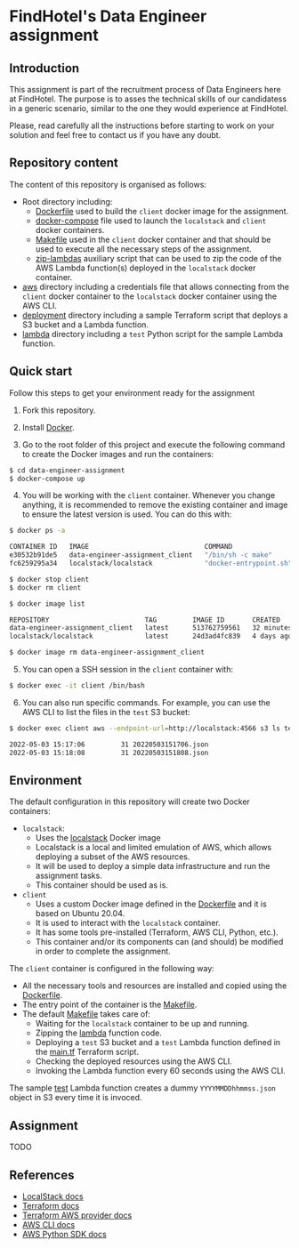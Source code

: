 # FindHotel's Data Engineer assignment

## Introduction

This assignment is part of the recruitment process of Data Engineers here at FindHotel. The purpose is to asses the technical skills of our candidatess in a generic scenario, similar to the one they would experience at FindHotel.

Please, read carefully all the instructions before starting to work on your solution and feel free to contact us if you have any doubt.

## Repository content

The content of this repository is organised as follows:
- Root directory including:
  - [Dockerfile](.Dockerfile) used to build the `client` docker image for the assignment.
  - [docker-compose](.docker-compose.yaml) file used to launch the `localstack` and `client` docker containers.
  - [Makefile](.Makefile) used in the `client` docker container and that should be used to execute all the necessary steps of the assignment.
  - [zip-lambdas](.zip-lambdas.sh) auxiliary script that can be used to zip the code of the AWS Lambda function(s) deployed in the `localstack` docker container.
- [aws](./aws) directory including a credentials file that allows connecting from the `client` docker container to the `localstack` docker container using the AWS CLI.
- [deployment](./deployment) directory including a sample Terraform script that deploys a S3 bucket and a Lambda function.
- [lambda](./lambda) directory including a `test` Python script for the sample Lambda function.

## Quick start

Follow this steps to get your environment ready for the assignment

1) Fork this repository.

2) Install [Docker](https://docs.docker.com/get-docker/).

3) Go to the root folder of this project and execute the following command to create the Docker images and run the containers:

```bash
$ cd data-engineer-assignment
$ docker-compose up
```

4) You will be working with the `client` container. Whenever you change anything, it is recommended to remove the existing container and image to ensure the latest version is used. You can do this with:

```bash
$ docker ps -a

CONTAINER ID   IMAGE                             COMMAND                  CREATED          STATUS        PORTS  NAMES
e30532b91de5   data-engineer-assignment_client   "/bin/sh -c make"        29 minutes ago   Up 8 seconds         client
fc6259295a34   localstack/localstack             "docker-entrypoint.sh"   25 hours ago     Up 9 seconds   ...   localstack

$ docker stop client
$ docker rm client

$ docker image list

REPOSITORY                        TAG         IMAGE ID       CREATED          SIZE
data-engineer-assignment_client   latest      513762759561   32 minutes ago   619MB
localstack/localstack             latest      24d3ad4fc839   4 days ago       1.52GB

$ docker image rm data-engineer-assignment_client
```

5) You can open a SSH session in the `client` container with:

```bash
$ docker exec -it client /bin/bash
```

6) You can also run specific commands. For example, you can use the AWS CLI to list the files in the `test` S3 bucket:

```bash
$ docker exec client aws --endpoint-url=http://localstack:4566 s3 ls test

2022-05-03 15:17:06         31 20220503151706.json
2022-05-03 15:18:08         31 20220503151808.json
```

## Environment

The default configuration in this repository will create two Docker containers:
- `localstack`:
  - Uses the [localstack](https://hub.docker.com/r/localstack/localstack) Docker image
  - Localstack is a local and limited emulation of AWS, which allows deploying a subset of the AWS resources.
  - It will be used to deploy a simple data infrastructure and run the assignment tasks.
  - This container should be used as is.
- `client`
  - Uses a custom Docker image defined in the [Dockerfile](.Dockerfile) and it is based on Ubuntu 20.04.
  - It is used to interact with the `localstack` container.
  - It has some tools pre-installed (Terraform, AWS CLI, Python, etc.).
  - This container and/or its components can (and should) be modified in order to complete the assignment.

The `client` container is configured in the following way:
- All the necessary tools and resources are installed and copied using the [Dockerfile](.Dockerfile).
- The entry point of the container is the [Makefile](.Makefile).
- The default [Makefile](.Makefile) takes care of:
  - Waiting for the `localstack` container to be up and running.
  - Zipping the [lambda](lambda/) function code.
  - Deploying a `test` S3 bucket and a `test` Lambda function defined in the [main.tf](deployment/main.tf) Terraform script.
  - Checking the deployed resources using the AWS CLI.
  - Invoking the Lambda function every 60 seconds using the AWS CLI.

The sample [test](lambda/test/test.py) Lambda function creates a dummy `YYYYMMDDhhmmss.json` object in S3 every time it is invoced.

## Assignment

TODO

## References

- [LocalStack docs](https://docs.localstack.cloud/overview/)
- [Terraform docs](https://www.terraform.io/docs)
- [Terraform AWS provider docs](https://registry.terraform.io/providers/hashicorp/aws/latest)
- [AWS CLI docs](https://docs.aws.amazon.com/cli/latest/index.html)
- [AWS Python SDK docs](https://boto3.amazonaws.com/v1/documentation/api/latest/index.html)
